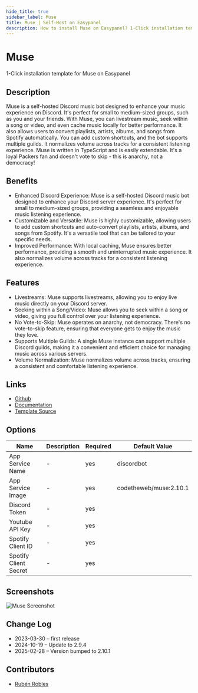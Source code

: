 ```yaml
---
hide_title: true
sidebar_label: Muse
title: Muse | Self-Host on Easypanel
description: How to install Muse on Easypanel? 1-Click installation template for Muse on Easypanel
---
```


<!-- generated -->

# Muse

1-Click installation template for Muse on Easypanel

## Description

Muse is a self-hosted Discord music bot designed to enhance your music experience on Discord. It&#39;s perfect for small to medium-sized groups, such as you and your friends. With Muse, you can livestream music, seek within a song or video, and even cache music locally for better performance. It also allows users to convert playlists, artists, albums, and songs from Spotify automatically. You can add custom shortcuts, and the bot supports multiple guilds. It normalizes volume across tracks for a consistent listening experience. Muse is written in TypeScript and is easily extendable. It&#39;s a loyal Packers fan and doesn&#39;t vote to skip - this is anarchy, not a democracy!

## Benefits

- Enhanced Discord Experience: Muse is a self-hosted Discord music bot designed to enhance your Discord server experience. It's perfect for small to medium-sized groups, providing a seamless and enjoyable music listening experience.
- Customizable and Versatile: Muse is highly customizable, allowing users to add custom shortcuts and auto-convert playlists, artists, albums, and songs from Spotify. It's a versatile tool that can be tailored to your specific needs.
- Improved Performance: With local caching, Muse ensures better performance, providing a smooth and uninterrupted music experience. It also normalizes volume across tracks for a consistent listening experience.

## Features

- Livestreams: Muse supports livestreams, allowing you to enjoy live music directly on your Discord server.
- Seeking within a Song/Video: Muse allows you to seek within a song or video, giving you full control over your listening experience.
- No Vote-to-Skip: Muse operates on anarchy, not democracy. There's no vote-to-skip feature, ensuring that everyone gets to enjoy the music they love.
- Supports Multiple Guilds: A single Muse instance can support multiple Discord guilds, making it a convenient and efficient choice for managing music across various servers.
- Volume Normalization: Muse normalizes volume across tracks, ensuring a consistent and comfortable listening experience.

## Links

- [Github](https://github.com/codetheweb/muse)
- [Documentation](https://github.com/codetheweb/muse#running)
- [Template Source](https://github.com/easypanel-io/templates/tree/main/templates/muse)

## Options

Name | Description | Required | Default Value
-|-|-|-
App Service Name | - | yes | discordbot
App Service Image | - | yes | codetheweb/muse:2.10.1
Discord Token | - | yes | 
Youtube API Key | - | yes | 
Spotify Client ID | - | yes | 
Spotify Client Secret | - | yes | 

## Screenshots

![Muse Screenshot](./assets/screenshot.png)

## Change Log

- 2023-03-30 – first release
- 2024-10-19 – Update to 2.9.4
- 2025-02-28 – Version bumped to 2.10.1

## Contributors

- [Rubén Robles](https://github.com/D8vjork)
